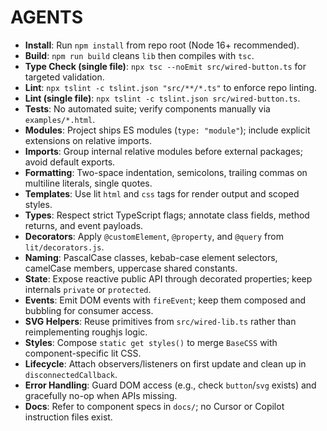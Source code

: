 # AGENTS
- **Install**: Run `npm install` from repo root (Node 16+ recommended).
- **Build**: `npm run build` cleans `lib` then compiles with `tsc`.
- **Type Check (single file)**: `npx tsc --noEmit src/wired-button.ts` for targeted validation.
- **Lint**: `npx tslint -c tslint.json "src/**/*.ts"` to enforce repo linting.
- **Lint (single file)**: `npx tslint -c tslint.json src/wired-button.ts`.
- **Tests**: No automated suite; verify components manually via `examples/*.html`.
- **Modules**: Project ships ES modules (`type: "module"`); include explicit extensions on relative imports.
- **Imports**: Group internal relative modules before external packages; avoid default exports.
- **Formatting**: Two-space indentation, semicolons, trailing commas on multiline literals, single quotes.
- **Templates**: Use lit `html` and `css` tags for render output and scoped styles.
- **Types**: Respect strict TypeScript flags; annotate class fields, method returns, and event payloads.
- **Decorators**: Apply `@customElement`, `@property`, and `@query` from `lit/decorators.js`.
- **Naming**: PascalCase classes, kebab-case element selectors, camelCase members, uppercase shared constants.
- **State**: Expose reactive public API through decorated properties; keep internals `private` or `protected`.
- **Events**: Emit DOM events with `fireEvent`; keep them composed and bubbling for consumer access.
- **SVG Helpers**: Reuse primitives from `src/wired-lib.ts` rather than reimplementing roughjs logic.
- **Styles**: Compose `static get styles()` to merge `BaseCSS` with component-specific lit CSS.
- **Lifecycle**: Attach observers/listeners on first update and clean up in `disconnectedCallback`.
- **Error Handling**: Guard DOM access (e.g., check `button`/`svg` exists) and gracefully no-op when APIs missing.
- **Docs**: Refer to component specs in `docs/`; no Cursor or Copilot instruction files exist.
